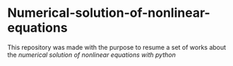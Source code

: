 # Numerical-solution-of-nonlinear-equations

This repository was made with the purpose to resume a set of works about the *numerical solution of nonlinear equations with python* 
